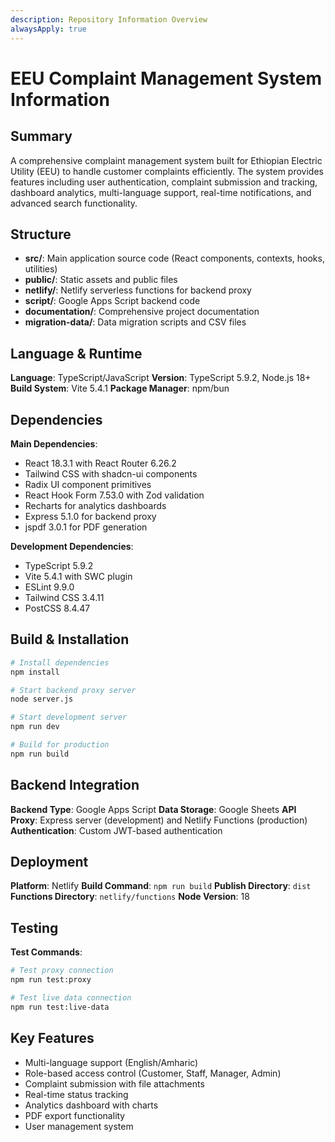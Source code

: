 ```yaml
---
description: Repository Information Overview
alwaysApply: true
---
```


# EEU Complaint Management System Information

## Summary
A comprehensive complaint management system built for Ethiopian Electric Utility (EEU) to handle customer complaints efficiently. The system provides features including user authentication, complaint submission and tracking, dashboard analytics, multi-language support, real-time notifications, and advanced search functionality.

## Structure
- **src/**: Main application source code (React components, contexts, hooks, utilities)
- **public/**: Static assets and public files
- **netlify/**: Netlify serverless functions for backend proxy
- **script/**: Google Apps Script backend code
- **documentation/**: Comprehensive project documentation
- **migration-data/**: Data migration scripts and CSV files

## Language & Runtime
**Language**: TypeScript/JavaScript
**Version**: TypeScript 5.9.2, Node.js 18+
**Build System**: Vite 5.4.1
**Package Manager**: npm/bun

## Dependencies
**Main Dependencies**:
- React 18.3.1 with React Router 6.26.2
- Tailwind CSS with shadcn-ui components
- Radix UI component primitives
- React Hook Form 7.53.0 with Zod validation
- Recharts for analytics dashboards
- Express 5.1.0 for backend proxy
- jspdf 3.0.1 for PDF generation

**Development Dependencies**:
- TypeScript 5.9.2
- Vite 5.4.1 with SWC plugin
- ESLint 9.9.0
- Tailwind CSS 3.4.11
- PostCSS 8.4.47

## Build & Installation
```bash
# Install dependencies
npm install

# Start backend proxy server
node server.js

# Start development server
npm run dev

# Build for production
npm run build
```

## Backend Integration
**Backend Type**: Google Apps Script
**Data Storage**: Google Sheets
**API Proxy**: Express server (development) and Netlify Functions (production)
**Authentication**: Custom JWT-based authentication

## Deployment
**Platform**: Netlify
**Build Command**: `npm run build`
**Publish Directory**: `dist`
**Functions Directory**: `netlify/functions`
**Node Version**: 18

## Testing
**Test Commands**:
```bash
# Test proxy connection
npm run test:proxy

# Test live data connection
npm run test:live-data
```

## Key Features
- Multi-language support (English/Amharic)
- Role-based access control (Customer, Staff, Manager, Admin)
- Complaint submission with file attachments
- Real-time status tracking
- Analytics dashboard with charts
- PDF export functionality
- User management system